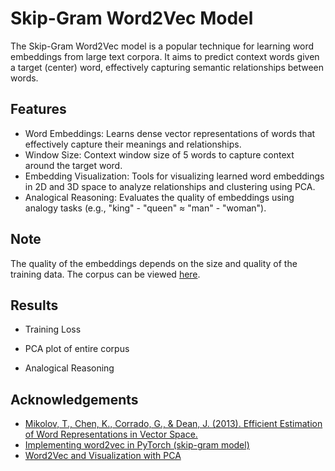 
# Skip-Gram Word2Vec Model

The Skip-Gram Word2Vec model is a popular technique for learning word embeddings from large text corpora. It aims to predict context words given a target (center) word, effectively capturing semantic relationships between words.

## Features

- Word Embeddings: Learns dense vector representations of words that effectively capture their meanings and relationships.
- Window Size: Context window size of 5 words to capture context around the target word.
 - Embedding Visualization: Tools for visualizing learned word embeddings in 2D and 3D space to analyze relationships and clustering using PCA.
- Analogical Reasoning: Evaluates the quality of embeddings using analogy tasks (e.g., "king" - "queen" ≈ "man" - "woman").

## Note

The quality of the embeddings depends on the size and quality of the training data. The corpus can be viewed [here](https://docs.google.com/document/d/19iBT9dReOPSoYh6juL6oaWelrlplaSaDkDqdMc8ZunA/edit?usp=sharing).
## Results

- Training Loss

- PCA plot of entire corpus

- Analogical Reasoning
## Acknowledgements

 - [Mikolov, T., Chen, K., Corrado, G., & Dean, J. (2013). Efficient Estimation of Word Representations in Vector Space.](https://arxiv.org/abs/1301.3781)
 - [Implementing word2vec in PyTorch (skip-gram model)](https://towardsdatascience.com/implementing-word2vec-in-pytorch-skip-gram-model-e6bae040d2fb)
 - [Word2Vec and Visualization with PCA](https://www.kaggle.com/code/chmasgun/word2vec-and-visualization-with-pca)


